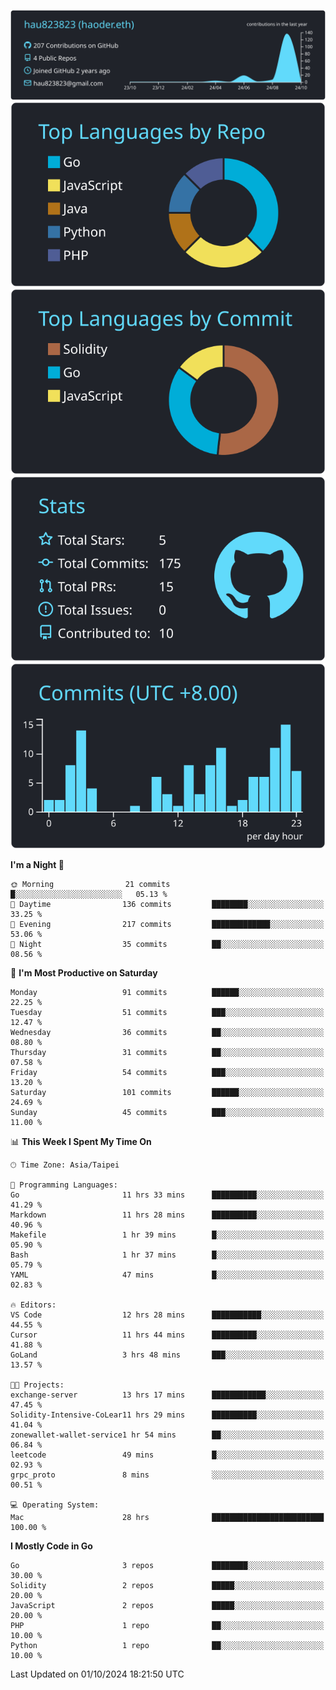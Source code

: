 [![](https://raw.githubusercontent.com/hau823823/hau823823/master/profile-summary-card-output/react/0-profile-details.svg)](https://github.com/vn7n24fzkq/github-profile-summary-cards)
[![](https://raw.githubusercontent.com/hau823823/hau823823/master/profile-summary-card-output/react/1-repos-per-language.svg)](https://github.com/vn7n24fzkq/github-profile-summary-cards) [![](https://raw.githubusercontent.com/hau823823/hau823823/master/profile-summary-card-output/react/2-most-commit-language.svg)](https://github.com/vn7n24fzkq/github-profile-summary-cards)
[![](https://raw.githubusercontent.com/hau823823/hau823823/master/profile-summary-card-output/react/3-stats.svg)](https://github.com/vn7n24fzkq/github-profile-summary-cards) [![](https://raw.githubusercontent.com/hau823823/hau823823/master/profile-summary-card-output/react/4-productive-time.svg)](https://github.com/vn7n24fzkq/github-profile-summary-cards)

<!--START_SECTION:waka-->
**I'm a Night 🦉** 

```text
🌞 Morning                21 commits          █░░░░░░░░░░░░░░░░░░░░░░░░   05.13 % 
🌆 Daytime                136 commits         ████████░░░░░░░░░░░░░░░░░   33.25 % 
🌃 Evening                217 commits         █████████████░░░░░░░░░░░░   53.06 % 
🌙 Night                  35 commits          ██░░░░░░░░░░░░░░░░░░░░░░░   08.56 % 
```
📅 **I'm Most Productive on Saturday** 

```text
Monday                   91 commits          ██████░░░░░░░░░░░░░░░░░░░   22.25 % 
Tuesday                  51 commits          ███░░░░░░░░░░░░░░░░░░░░░░   12.47 % 
Wednesday                36 commits          ██░░░░░░░░░░░░░░░░░░░░░░░   08.80 % 
Thursday                 31 commits          ██░░░░░░░░░░░░░░░░░░░░░░░   07.58 % 
Friday                   54 commits          ███░░░░░░░░░░░░░░░░░░░░░░   13.20 % 
Saturday                 101 commits         ██████░░░░░░░░░░░░░░░░░░░   24.69 % 
Sunday                   45 commits          ███░░░░░░░░░░░░░░░░░░░░░░   11.00 % 
```


📊 **This Week I Spent My Time On** 

```text
🕑︎ Time Zone: Asia/Taipei

💬 Programming Languages: 
Go                       11 hrs 33 mins      ██████████░░░░░░░░░░░░░░░   41.29 % 
Markdown                 11 hrs 28 mins      ██████████░░░░░░░░░░░░░░░   40.96 % 
Makefile                 1 hr 39 mins        █░░░░░░░░░░░░░░░░░░░░░░░░   05.90 % 
Bash                     1 hr 37 mins        █░░░░░░░░░░░░░░░░░░░░░░░░   05.79 % 
YAML                     47 mins             █░░░░░░░░░░░░░░░░░░░░░░░░   02.83 % 

🔥 Editors: 
VS Code                  12 hrs 28 mins      ███████████░░░░░░░░░░░░░░   44.55 % 
Cursor                   11 hrs 44 mins      ██████████░░░░░░░░░░░░░░░   41.88 % 
GoLand                   3 hrs 48 mins       ███░░░░░░░░░░░░░░░░░░░░░░   13.57 % 

🐱‍💻 Projects: 
exchange-server          13 hrs 17 mins      ████████████░░░░░░░░░░░░░   47.45 % 
Solidity-Intensive-CoLear11 hrs 29 mins      ██████████░░░░░░░░░░░░░░░   41.04 % 
zonewallet-wallet-service1 hr 54 mins        ██░░░░░░░░░░░░░░░░░░░░░░░   06.84 % 
leetcode                 49 mins             █░░░░░░░░░░░░░░░░░░░░░░░░   02.93 % 
grpc_proto               8 mins              ░░░░░░░░░░░░░░░░░░░░░░░░░   00.51 % 

💻 Operating System: 
Mac                      28 hrs              █████████████████████████   100.00 % 
```

**I Mostly Code in Go** 

```text
Go                       3 repos             ████████░░░░░░░░░░░░░░░░░   30.00 % 
Solidity                 2 repos             █████░░░░░░░░░░░░░░░░░░░░   20.00 % 
JavaScript               2 repos             █████░░░░░░░░░░░░░░░░░░░░   20.00 % 
PHP                      1 repo              ██░░░░░░░░░░░░░░░░░░░░░░░   10.00 % 
Python                   1 repo              ██░░░░░░░░░░░░░░░░░░░░░░░   10.00 % 
```




 Last Updated on 01/10/2024 18:21:50 UTC
<!--END_SECTION:waka-->
